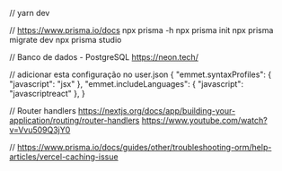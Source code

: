 //
yarn dev

// https://www.prisma.io/docs
npx prisma -h
npx prisma init
npx prisma migrate dev
npx prisma studio

//  Banco de dados - PostgreSQL
  https://neon.tech/

// adicionar esta configuração no user.json
{
  "emmet.syntaxProfiles": {
    "javascript": "jsx"
  },
  "emmet.includeLanguages": {
    "javascript": "javascriptreact"
  },
}

// Router handlers
  https://nextjs.org/docs/app/building-your-application/routing/router-handlers
  https://www.youtube.com/watch?v=Vvu509Q3jY0

// https://www.prisma.io/docs/guides/other/troubleshooting-orm/help-articles/vercel-caching-issue